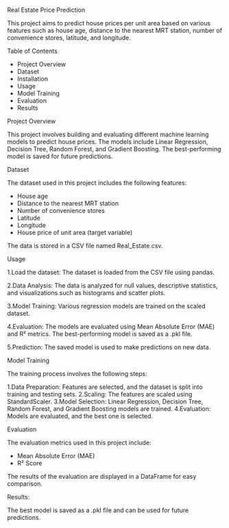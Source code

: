Real Estate Price Prediction

This project aims to predict house prices per unit area based on various features such as house age, distance to the nearest MRT station, number of convenience stores, latitude, and longitude.


Table of Contents

- Project Overview
- Dataset
- Installation
- Usage
- Model Training
- Evaluation
- Results


Project Overview

This project involves building and evaluating different machine learning models to predict house prices. The models include Linear Regression, Decision Tree, Random Forest, and Gradient Boosting. The best-performing model is saved for future predictions.


Dataset

The dataset used in this project includes the following features:
- House age
- Distance to the nearest MRT station
- Number of convenience stores
- Latitude
- Longitude
- House price of unit area (target variable)

The data is stored in a CSV file named Real_Estate.csv.


Usage

1.Load the dataset: The dataset is loaded from the CSV file using pandas.

2.Data Analysis: The data is analyzed for null values, descriptive statistics, and visualizations such as histograms and scatter plots.

3.Model Training: Various regression models are trained on the scaled dataset.

4.Evaluation: The models are evaluated using Mean Absolute Error (MAE) and R² metrics. The best-performing model is saved as a .pkl file.

5.Prediction: The saved model is used to make predictions on new data.


Model Training

The training process involves the following steps:

1.Data Preparation: Features are selected, and the dataset is split into training and testing sets.
2.Scaling: The features are scaled using StandardScaler.
3.Model Selection: Linear Regression, Decision Tree, Random Forest, and Gradient Boosting models are trained.
4.Evaluation: Models are evaluated, and the best one is selected.


Evaluation

The evaluation metrics used in this project include:

- Mean Absolute Error (MAE)
- R² Score

The results of the evaluation are displayed in a DataFrame for easy comparison.


Results:

The best model is saved as a .pkl file and can be used for future predictions.
